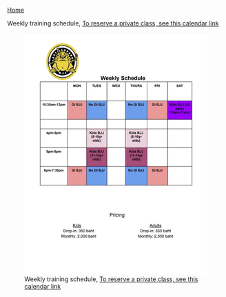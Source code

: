 ---
---
<a href="http://lazyleopardbjj.com/">Home</a>

Weekly training schedule, <a href="/">To reserve a private class, see this calendar link</a>
<figure>
  <img src="./assets/images/schedule.jpg" alt="weekly schedule" />
  <figcaption>
    Weekly training schedule, <a href="/">To reserve a private class, see this calendar link</a>
  </figcaption>
</figure>